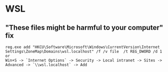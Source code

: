 # WSL
## "These files might be harmful to your computer" fix
```pwsh
reg.exe add "HKCU\Software\Microsoft\Windows\CurrentVersion\Internet Settings\ZoneMap\Domains\wsl.localhost" /f /v file  /t REG_DWORD /d 1
or 
Win+S -> `Internet Options` -> Security -> Local intranet -> Sites -> Advanced -> `\\wsl.localhost` -> Add
```
